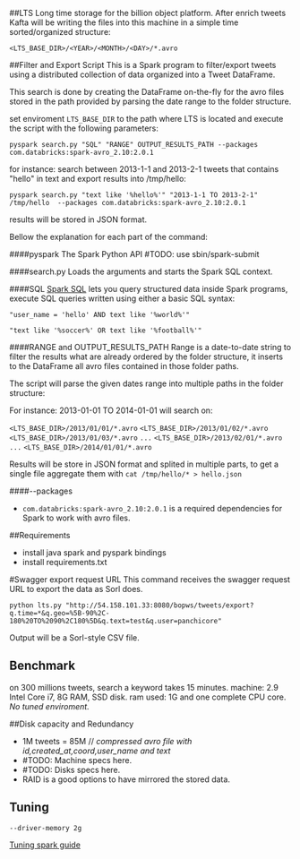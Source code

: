 ##LTS
Long time storage for the billion object platform.
After enrich tweets Kafta will be writing the files into this machine in a simple time sorted/organized structure:

`<LTS_BASE_DIR>/<YEAR>/<MONTH>/<DAY>/*.avro`

##Filter and Export Script
This is a Spark program to filter/export tweets using a distributed collection of data organized into a Tweet DataFrame.

This search is done by creating the DataFrame on-the-fly for the avro files stored in the path provided by parsing the date range to the folder structure.

set enviroment `LTS_BASE_DIR` to the path where LTS is located and execute the script with the following parameters:

`pyspark search.py "SQL" "RANGE" OUTPUT_RESULTS_PATH --packages com.databricks:spark-avro_2.10:2.0.1`

for instance: search between 2013-1-1 and 2013-2-1 tweets that contains "hello" in text and export results into /tmp/hello:

`pyspark search.py "text like '%hello%'" "2013-1-1 TO 2013-2-1" /tmp/hello  --packages com.databricks:spark-avro_2.10:2.0.1`

results will be stored in JSON format.

Bellow the explanation for each part of the command:

####pyspark
The Spark Python API
\#TODO: use sbin/spark-submit

####search.py
Loads the arguments and starts the Spark SQL context.

####SQL
[Spark SQL](http://spark.apache.org/sql/) lets you query structured data inside Spark programs, execute SQL queries written using either a basic SQL syntax:

`"user_name = 'hello' AND text like '%world%'"`

`"text like '%soccer%' OR text like '%football%'"`

####RANGE and OUTPUT_RESULTS_PATH
Range is a date-to-date string to filter the results what are already ordered by the folder structure, it inserts to the DataFrame all avro files contained in those folder paths.

The script will parse the given dates range into multiple paths in the folder structure:

For instance: 2013-01-01 TO 2014-01-01 will search on:

`<LTS_BASE_DIR>/2013/01/01/*.avro`
`<LTS_BASE_DIR>/2013/01/02/*.avro`
`<LTS_BASE_DIR>/2013/01/03/*.avro`
`...`
`<LTS_BASE_DIR>/2013/02/01/*.avro`
`...`
`<LTS_BASE_DIR>/2014/01/01/*.avro`

Results will be store in JSON format and splited in multiple parts, to get a single file aggregate them with `cat /tmp/hello/* > hello.json`

####--packages
- `com.databricks:spark-avro_2.10:2.0.1` is a required dependencies for Spark to work with avro files.

##Requirements
- install java spark and pyspark bindings
- install requirements.txt

#Swagger export request URL
This command receives the swagger request URL to export the data as Sorl does.

`python lts.py "http://54.158.101.33:8080/bopws/tweets/export?q.time=*&q.geo=%5B-90%2C-180%20TO%2090%2C180%5D&q.text=test&q.user=panchicore"`

Output will be a Sorl-style CSV file.

## Benchmark
on 300 millions tweets, search a keyword takes 15 minutes.
machine: 2.9 Intel Core i7, 8G RAM, SSD disk.
ram used: 1G and one complete CPU core. *No tuned enviroment.*

##Disk capacity and Redundancy

- 1M tweets = 85M // *compressed avro file with id,created_at,coord,user_name and text*
- \#TODO: Machine specs here.
- \#TODO: Disks specs here.
- RAID is a good options to have mirrored the stored data.

## Tuning
`--driver-memory 2g`

[Tuning spark guide](https://spark.apache.org/docs/1.6.1/tuning.html)

